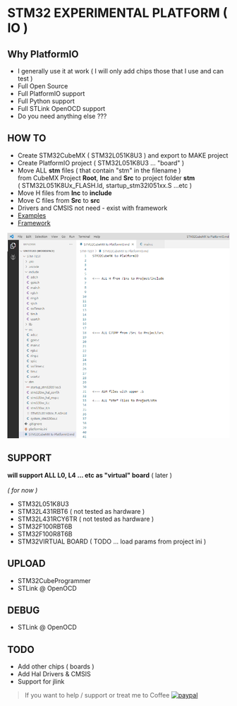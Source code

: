 #  STM32 EXPERIMENTAL PLATFORM ( IO )

## Why PlatformIO
* I generally use it at work ( I will only add chips those that I use and can test )
* Full Open Source
* Full PlatformIO support
* Full Python support
* Full STLink OpenOCD support
* Do you need anything else ???

## HOW TO
* Create STM32CubeMX ( STM32L051K8U3 ) and export to MAKE project
* Create PlatformIO project ( STM32L051K8U3 ... "board" ) 
* Move ALL **stm** files ( that contain "stm" in the filename ) <br>from CubeMX Project **Root**, **Inc** and **Src** to project folder **stm** <br> ( STM32L051K8Ux_FLASH.ld, startup_stm32l051xx.S ...etc )
* Move H files from **Inc** to **include**
* Move C files from **Src** to **src**
* Drivers and CMSIS not need - exist with framework
* [Examples](https://github.com/Wiz-IO/wizio-stm/tree/main/examples)
* [Framework](https://github.com/Wiz-IO/framework-wizio-stm)

![stm](https://raw.githubusercontent.com/Wiz-IO/LIB/master/STM/STM32CubeMX-PlatformIO.png)

## SUPPORT
**will support ALL L0, L4 ... etc as "virtual" board** ( later )<br><br>
_( for now )_
* STM32L051K8U3 
* STM32L431RBT6 ( not tested as hardware )
* STM32L431RCY6TR ( not tested as hardware )
* STM32F100RBT6B
* STM32F100R8T6B
* STM32VIRTUAL BOARD ( TODO ... load params from project ini )

## UPLOAD
* STM32CubeProgrammer
* STLink @ OpenOCD

## DEBUG
* STLink @ OpenOCD

## TODO
* Add other chips ( boards )
* Add Hal Drivers & CMSIS
* Support for jlink

>If you want to help / support or treat me to Coffee  [![paypal](https://www.paypalobjects.com/en_US/i/btn/btn_donate_SM.gif)](https://www.paypal.com/cgi-bin/webscr?cmd=_s-xclick&hosted_button_id=ESUP9LCZMZTD6)
